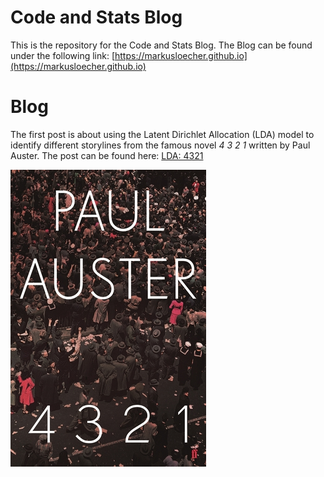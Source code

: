 # Code and Stats Blog

This is the repository for the Code and Stats Blog. 
The Blog can be found under the following link: [https://markusloecher.github.io](https://markusloecher.github.io)

# Blog 

The first post is about using the Latent Dirichlet Allocation (LDA) model to identify different storylines from the famous novel *4 3 2 1* written by Paul Auster. 
The post can be found here: [LDA: 4321](https://markusloecher.github.io/2020/08/04/4321-Blog.html)

<img src = "https://raw.githubusercontent.com/markusloecher/markusloecher.github.io/master/assets/auster1.jpg">